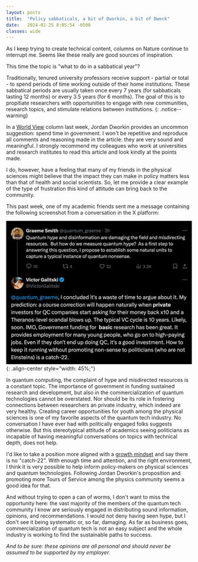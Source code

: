 ```yaml
---
layout: posts
title:  "Policy sabbaticals, a bit of Dworkin, a bit of Dweck"
date:   2024-02-25 8:05:54 -0500
classes: wide
---
```


As I keep trying to create technical content, columns on Nature continue to interrupt me. Seems like these really are good sources of inspiration. 

This time the topic is "what to do in a sabbatical year"? 

Traditionally, tenured university professors receive support - partial or total - to spend periods of time working outside of their home institutions. These sabbatical periods are usually taken once every 7 years (for sabbaticals lasting 12 months) or every 3.5 years (for 6 months). The goal of this is to propitiate researchers with opportunities to engage with new communities, research topics, and stimulate relations between institutions.
{: .notice--warning}

In a <a href="https://www.nature.com/articles/d41586-024-00479-w">World View</a> column last week, Jordan Dworkin provides an uncommon suggestion: spend time in government. I won't be repetitive and reproduce all comments and reasoning made in the article: they are very sound and meaningful. I strongly recommend my colleagues who work at universities and research institutes to read this article and look kindly at the points made.

I do, however, have a feeling that many of my friends in the physical sciences might believe that the impact they can make in policy matters less than that of health and social scientists. So, let me provide a clear example of the type of frustration this kind of attitude can bring back to the community.

This past week, one of my academic friends sent me a message containing the following screenshot from a conversation in the X platform:

![image-center](/assets/images/Galitski_quantum_hype.jpeg){: .align-center style="width: 45%;"}

In quantum computing, the complaint of hype and misdirected resources is a constant topic. The importance of government in funding sustained research and development, but also in the commercialization of quantum technologies cannot be overstated. Nor should be its role in fostering connections between researchers an private industry, which indeed are very healthy. Creating career opportunities for youth among the physical sciences is one of my favorite aspects of the quantum tech industry. No conversation I have ever had with politically engaged folks suggests otherwise. But this stereotypical attitude of academics seeing politicians as incapable of having meaningful conversations on topics with technical depth, does not help. 

I'd like to take a position more aligned with a <a href="https://en.wikipedia.org/wiki/Mindset#Fixed_and_growth_mindsets">growth mindset</a> and say there is no "catch-22". With enough time and attention, and the right environment, I think it is very possible to help inform policy-makers on physical sciences and quantum technologies. Following Jordan Dworkin's proposition and promoting more Tours of Service among the physics community seems a good idea for that.

And without trying to open a can of worms, I don't want to miss the opportunity here: the vast majority of the members of the quantum tech community I know are seriously engaged in distributing sound information, opinions, and recommendations. I would not deny having seen hype, but I don't see it being systematic or, so far, damaging. As far as business goes, commercialization of quantum tech is not an easy subject and the whole industry is working to find the sustainable paths to success.

*And to be sure: these opinions are all personal and should never be assumed to be supported by my employer.*
